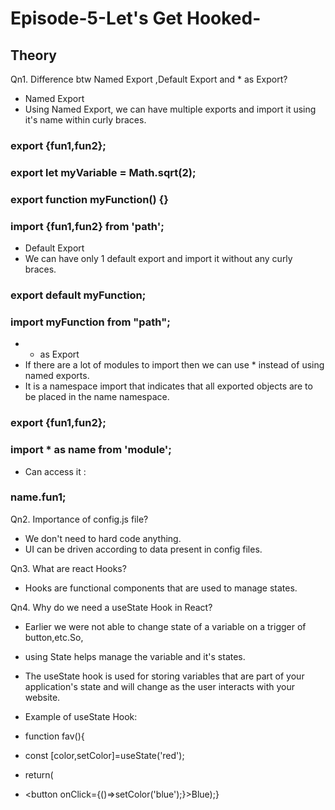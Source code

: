 # Episode-5-Let's Get Hooked-
## Theory

Qn1. Difference btw Named Export ,Default Export and * as Export?

- Named Export
- Using Named Export, we can have multiple exports and import it using it's name within curly braces.

### export {fun1,fun2};
### export let myVariable = Math.sqrt(2);
### export function myFunction() {}
### import {fun1,fun2} from 'path';

- Default Export
- We can have only 1 default export and import it without any curly braces.
### export default myFunction;
### import myFunction from "path";

- * as Export
- If there are a lot of modules to import then we can use * instead of using named exports.
- It is a namespace import that indicates that all exported objects are to be placed in the name namespace.
### export {fun1,fun2};
### import * as name from 'module';
- Can access it :
### name.fun1;


Qn2. Importance of config.js file?

- We don't need to hard code anything.
- UI can be driven according to data present in config files.


Qn3. What are react Hooks?

- Hooks are functional components that are used to manage states.


Qn4. Why do we need a useState Hook in React?

- Earlier we were not able to change state of a variable on a trigger of button,etc.So,
- using State helps manage the variable and it's states.
- The useState hook is used for storing variables that are part of your application's state and will change as the user interacts with your website.

- Example of useState Hook:
- function fav(){
- const [color,setColor]=useState('red'); 
- return(
- <button onClick={()=>setColor('blue');}>Blue</button>);}



